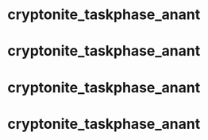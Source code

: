 # cryptonite_taskphase_anant
# cryptonite_taskphase_anant
# cryptonite_taskphase_anant
# cryptonite_taskphase_anant
